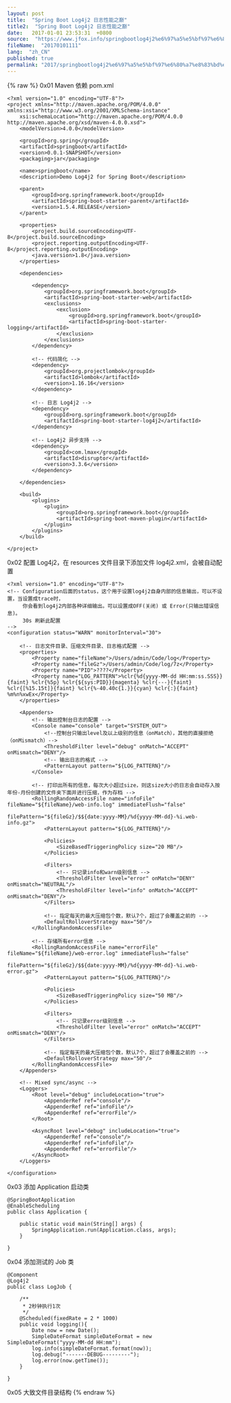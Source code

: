 ```yaml
---
layout: post
title:  "Spring Boot Log4j2 日志性能之巅"
title2:  "Spring Boot Log4j2 日志性能之巅"
date:   2017-01-01 23:53:31  +0800
source:  "https://www.jfox.info/springbootlog4j2%e6%97%a5%e5%bf%97%e6%80%a7%e8%83%bd%e4%b9%8b%e5%b7%85.html"
fileName:  "20170101111"
lang:  "zh_CN"
published: true
permalink: "2017/springbootlog4j2%e6%97%a5%e5%bf%97%e6%80%a7%e8%83%bd%e4%b9%8b%e5%b7%85.html"
---
```

{% raw %}
0x01 Maven 依赖 pom.xml

    <?xml version="1.0" encoding="UTF-8"?>
    <project xmlns="http://maven.apache.org/POM/4.0.0" xmlns:xsi="http://www.w3.org/2001/XMLSchema-instance"
        xsi:schemaLocation="http://maven.apache.org/POM/4.0.0 http://maven.apache.org/xsd/maven-4.0.0.xsd">
        <modelVersion>4.0.0</modelVersion>
    
        <groupId>org.spring</groupId>
        <artifactId>springboot</artifactId>
        <version>0.0.1-SNAPSHOT</version>
        <packaging>jar</packaging>
    
        <name>springboot</name>
        <description>Demo Log4j2 for Spring Boot</description>
    
        <parent>
            <groupId>org.springframework.boot</groupId>
            <artifactId>spring-boot-starter-parent</artifactId>
            <version>1.5.4.RELEASE</version>
        </parent>
    
        <properties>
            <project.build.sourceEncoding>UTF-8</project.build.sourceEncoding>
            <project.reporting.outputEncoding>UTF-8</project.reporting.outputEncoding>
            <java.version>1.8</java.version>
        </properties>
    
        <dependencies>
    
            <dependency>
                <groupId>org.springframework.boot</groupId>
                <artifactId>spring-boot-starter-web</artifactId>
                <exclusions>
                    <exclusion>
                        <groupId>org.springframework.boot</groupId>
                        <artifactId>spring-boot-starter-logging</artifactId>
                    </exclusion>
                </exclusions>
            </dependency>
    
            <!-- 代码简化 -->
            <dependency>
                <groupId>org.projectlombok</groupId>
                <artifactId>lombok</artifactId>
                <version>1.16.16</version>
            </dependency>
    
            <!-- 日志 Log4j2 -->
            <dependency>
                <groupId>org.springframework.boot</groupId>
                <artifactId>spring-boot-starter-log4j2</artifactId>
            </dependency>
    
            <!-- Log4j2 异步支持 -->
            <dependency>
                <groupId>com.lmax</groupId>
                <artifactId>disruptor</artifactId>
                <version>3.3.6</version>
            </dependency>
    
        </dependencies>
    
        <build>
            <plugins>
                <plugin>
                    <groupId>org.springframework.boot</groupId>
                    <artifactId>spring-boot-maven-plugin</artifactId>
                </plugin>
            </plugins>
        </build>
    
    </project>

0x02 配置 Log4j2，在 resources 文件目录下添加文件 log4j2.xml，会被自动配置

    <?xml version="1.0" encoding="UTF-8"?>
    <!-- Configuration后面的status，这个用于设置log4j2自身内部的信息输出，可以不设置，当设置成trace时，
         你会看到log4j2内部各种详细输出。可以设置成OFF(关闭) 或 Error(只输出错误信息)。
         30s 刷新此配置
    -->
    <configuration status="WARN" monitorInterval="30">
    
        <!-- 日志文件目录、压缩文件目录、日志格式配置 -->
        <properties>
            <Property name="fileName">/Users/admin/Code/log</Property>
            <Property name="fileGz">/Users/admin/Code/log/7z</Property>
            <Property name="PID">????</Property>
            <Property name="LOG_PATTERN">%clr{%d{yyyy-MM-dd HH:mm:ss.SSS}}{faint} %clr{%5p} %clr{${sys:PID}}{magenta} %clr{---}{faint} %clr{[%15.15t]}{faint} %clr{%-40.40c{1.}}{cyan} %clr{:}{faint} %m%n%xwEx</Property>
        </properties>
    
        <Appenders>
            <!-- 输出控制台日志的配置 -->
            <Console name="console" target="SYSTEM_OUT">
                <!--控制台只输出level及以上级别的信息（onMatch），其他的直接拒绝（onMismatch）-->
                <ThresholdFilter level="debug" onMatch="ACCEPT" onMismatch="DENY"/>
                <!-- 输出日志的格式 -->
                <PatternLayout pattern="${LOG_PATTERN}"/>
            </Console>
    
            <!-- 打印出所有的信息，每次大小超过size，则这size大小的日志会自动存入按年份-月份创建的文件夹下面并进行压缩，作为存档 -->
            <RollingRandomAccessFile name="infoFile" fileName="${fileName}/web-info.log" immediateFlush="false"
                                        filePattern="${fileGz}/$${date:yyyy-MM}/%d{yyyy-MM-dd}-%i.web-info.gz">
                <PatternLayout pattern="${LOG_PATTERN}"/>
    
                <Policies>
                    <SizeBasedTriggeringPolicy size="20 MB"/>
                </Policies>
    
                <Filters>
                    <!-- 只记录info和warn级别信息 -->
                    <ThresholdFilter level="error" onMatch="DENY" onMismatch="NEUTRAL"/>
                    <ThresholdFilter level="info" onMatch="ACCEPT" onMismatch="DENY"/>
                </Filters>
    
                <!-- 指定每天的最大压缩包个数，默认7个，超过了会覆盖之前的 -->
                <DefaultRolloverStrategy max="50"/>
            </RollingRandomAccessFile>
    
            <!-- 存储所有error信息 -->
            <RollingRandomAccessFile name="errorFile" fileName="${fileName}/web-error.log" immediateFlush="false"
                                        filePattern="${fileGz}/$${date:yyyy-MM}/%d{yyyy-MM-dd}-%i.web-error.gz">
                <PatternLayout pattern="${LOG_PATTERN}"/>
    
                <Policies>
                    <SizeBasedTriggeringPolicy size="50 MB"/>
                </Policies>
    
                <Filters>
                    <!-- 只记录error级别信息 -->
                    <ThresholdFilter level="error" onMatch="ACCEPT" onMismatch="DENY"/>
                </Filters>
    
                <!-- 指定每天的最大压缩包个数，默认7个，超过了会覆盖之前的 -->
                <DefaultRolloverStrategy max="50"/>
            </RollingRandomAccessFile>
        </Appenders>
    
        <!-- Mixed sync/async -->
        <Loggers>
            <Root level="debug" includeLocation="true">
                <AppenderRef ref="console"/>
                <AppenderRef ref="infoFile"/>
                <AppenderRef ref="errorFile"/>
            </Root>
    
            <AsyncRoot level="debug" includeLocation="true">
                <AppenderRef ref="console"/>
                <AppenderRef ref="infoFile"/>
                <AppenderRef ref="errorFile"/>
            </AsyncRoot>
        </Loggers>
    
    </configuration>

0x03 添加 Application 启动类

    @SpringBootApplication
    @EnableScheduling
    public class Application {
    
        public static void main(String[] args) {
            SpringApplication.run(Application.class, args);
        }
    
    }

0x04 添加测试的 Job 类

    @Component
    @Log4j2
    public class LogJob {
    
        /**
         * 2秒钟执行1次
         */
        @Scheduled(fixedRate = 2 * 1000)
        public void logging(){
            Date now = new Date();
            SimpleDateFormat simpleDateFormat = new SimpleDateFormat("yyyy-MM-dd HH:mm");
            log.info(simpleDateFormat.format(now));
            log.debug("-------DEBUG---------");
            log.error(now.getTime());
        }
    
    }

0x05 大致文件目录结构
{% endraw %}
